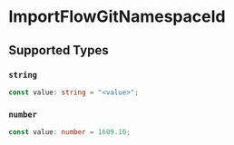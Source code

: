 # ImportFlowGitNamespaceId


## Supported Types

### `string`

```typescript
const value: string = "<value>";
```

### `number`

```typescript
const value: number = 1609.10;
```

